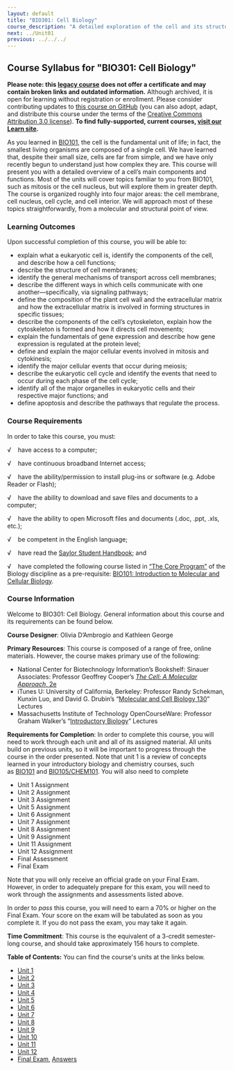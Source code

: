 ```yaml
---
layout: default
title: "BIO301: Cell Biology"
course_description: "A detailed exploration of the cell and its structures, including molecular compounds, structural features, and organelles including the nucleus, cytoskeleton, and extracellular matrix. Particular emphasis on transport mechanisms and membrane trafficking, cellular signaling, the cell cycle including mitosis and meiosis, and gene expression."
next: ../Unit01
previous: ../../../
---
```

Course Syllabus for "BIO301: Cell Biology"
------------------------------------------

**Please note: this [legacy course](https://sayloracademy.zendesk.com/hc/en-us/articles/206089967) does not offer a certificate and may contain 
broken links and outdated information.** Although archived, it is open 
for learning without registration or enrollment. Please consider contributing 
updates to [this course on GitHub](https://github.com/saylordotorg/course_bio301) 
(you can also adopt, adapt, and distribute this course under the terms of 
the [Creative Commons Attribution 3.0 license](http://creativecommons.org/licenses/by/3.0/)). **To find fully-supported, current courses, [visit our 
Learn site](https://learn.saylor.org).**

As you learned in [BIO101](http://www.saylor.org/courses/bio101a/), the
cell is the fundamental unit of life; in fact, the smallest living
organisms are composed of a single cell. We have learned that, despite
their small size, cells are far from simple, and we have only recently
begun to understand just how complex they are. This course will present
you with a detailed overview of a cell’s main components and functions.
Most of the units will cover topics familiar to you from BIO101, such as
mitosis or the cell nucleus, but will explore them in greater depth. The
course is organized roughly into four major areas: the cell membrane,
cell nucleus, cell cycle, and cell interior. We will approach most of
these topics straightforwardly, from a molecular and structural point of
view.

### Learning Outcomes

Upon successful completion of this course, you will be able to:

-   explain what a eukaryotic cell is, identify the components of the
    cell, and describe how a cell functions;
-   describe the structure of cell membranes;
-   identify the general mechanisms of transport across cell membranes;
-   describe the different ways in which cells communicate with one
    another—specifically, via signaling pathways;
-   define the composition of the plant cell wall and the extracellular
    matrix and how the extracellular matrix is involved in forming
    structures in specific tissues;
-   describe the components of the cell’s cytoskeleton, explain how the
    cytoskeleton is formed and how it directs cell movements;
-   explain the fundamentals of gene expression and describe how gene
    expression is regulated at the protein level;
-   define and explain the major cellular events involved in mitosis and
    cytokinesis;
-   identify the major cellular events that occur during meiosis;
-   describe the eukaryotic cell cycle and identify the events that need
    to occur during each phase of the cell cycle;
-   identify all of the major organelles in eukaryotic cells and their
    respective major functions; and
-   define apoptosis and describe the pathways that regulate the
    process.

### Course Requirements

In order to take this course, you must:  
  
 √    have access to a computer;  
  
 √    have continuous broadband Internet access;  
  
 √    have the ability/permission to install plug-ins or software (e.g.
Adobe Reader or Flash);  
  
 √    have the ability to download and save files and documents to a
computer;  
  
 √    have the ability to open Microsoft files and documents (.doc,
.ppt, .xls, etc.);  
  
 √    be competent in the English language;  
  
 √    have read the [Saylor Student
Handbook](https://resources.saylor.org/wwwresources/archived/site/wp-content/uploads/2012/05/Saylor-StudentHandbook.pdf);
and  
  
 √    have completed the following course listed in [“The Core
Program”](http://www.saylor.org/majors/biology/) of the Biology
discipline as a pre-requisite: [BIO101: Introduction to Molecular and
Cellular Biology](http://www.saylor.org/courses/bio101a/).

### Course Information

Welcome to BIO301: Cell Biology. General information about this course
and its requirements can be found below.  
  
 **Course Designer**: Olivia D’Ambrogio and Kathleen George   
  
 **Primary Resources**: This course is composed of a range of free,
online materials. However, the course makes primary use of the
following:  

-   National Center for Biotechnology Information’s Bookshelf: Sinauer
    Associates: Professor Geoffrey Cooper’s [*The Cell: A Molecular
    Approach*, 2e](http://www.ncbi.nlm.nih.gov/books/NBK9839/)
-   iTunes U: University of California, Berkeley: Professor Randy
    Schekman, Kunxin Luo, and David G. Drubin’s “[Molecular and Cell
    Biology
    130](http://itunes.apple.com/WebObjects/MZStore.woa/wa/viewiTunesUCollection?id=354820424#ls=1)”
    Lectures
-   Massachusetts Institute of Technology OpenCourseWare: Professor
    Graham Walker’s “[Introductory
    Biology](http://ocw.mit.edu/courses/biology/7-014-introductory-biology-spring-2005/video-lectures/14-gene-regulation-ii/)”
    Lectures 

**Requirements for Completion**: In order to complete this course, you
will need to work through each unit and all of its assigned material.
All units build on previous units, so it will be important to progress
through the course in the order presented. Note that unit 1 is a review
of concepts learned in your introductory biology and chemistry courses,
such
as [BIO101](http://www.saylor.org/courses/bio101/) and [BIO105/CHEM101](http://www.saylor.org/courses/bio105/).
You will also need to complete  

-   Unit 1 Assignment
-   Unit 2 Assignment
-   Unit 3 Assignment
-   Unit 5 Assignment
-   Unit 6 Assignment
-   Unit 7 Assignment
-   Unit 8 Assignment
-   Unit 9 Assignment
-   Unit 11 Assignment
-   Unit 12 Assignment
-   Final Assessment
-   Final Exam 

Note that you will only receive an official grade on your Final Exam.
However, in order to adequately prepare for this exam, you will need to
work through the assignments and assessments listed above.   
  
 In order to *pass* this course, you will need to earn a 70% or higher
on the Final Exam. Your score on the exam will be tabulated as soon as
you complete it. If you do not pass the exam, you may take it again.   
  
 **Time Commitment**: This course is the equivalent of a 3-credit
semester-long course, and should take approximately 156 hours to
complete.  
  
**Table of Contents:** You can find the course's units at the links below.

- [Unit 1](https://legacy.saylor.org/bio301/Unit01/)
- [Unit 2](https://legacy.saylor.org/bio301/Unit02/)
- [Unit 3](https://legacy.saylor.org/bio301/Unit03/)
- [Unit 4](https://legacy.saylor.org/bio301/Unit04/)
- [Unit 5](https://legacy.saylor.org/bio301/Unit05/)
- [Unit 6](https://legacy.saylor.org/bio301/Unit06/)
- [Unit 7](https://legacy.saylor.org/bio301/Unit07/)
- [Unit 8](https://legacy.saylor.org/bio301/Unit08/)
- [Unit 9](https://legacy.saylor.org/bio301/Unit09/)
- [Unit 10](https://legacy.saylor.org/bio301/Unit10/)
- [Unit 11](https://legacy.saylor.org/bio301/Unit11/)
- [Unit 12](https://legacy.saylor.org/bio301/Unit12/)
- [Final Exam](http://saylordotorg.github.io/LegacyExams/BIO/BIO301/BIO301-FinalExam.html), [Answers](http://saylordotorg.github.io/LegacyExams/BIO/BIO301/BIO301-FinalExam-Answers.html)
